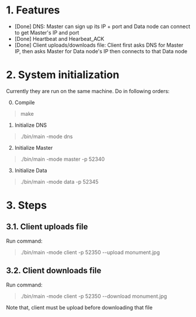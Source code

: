 # 1. Features
- [Done] DNS: Master can sign up its IP + port and Data node can connect to get Master's IP and port
- [Done] Heartbeat and Hearbeat_ACK
- [Done] Client uploads/downloads file: Client first asks DNS for Master IP, then asks Master for Data node's IP then connects to that Data node

# 2. System initialization

Currently they are run on the same machine. Do in following orders:

0. Compile
> make

1. Initialize DNS
> ./bin/main -mode dns

2. Initialize Master
> ./bin/main -mode master -p 52340

3. Initialize Data
> ./bin/main -mode data -p 52345


# 3. Steps

## 3.1. Client uploads file
Run command:
> ./bin/main -mode client -p 52350 --upload monument.jpg

## 3.2. Client downloads file
Run command:
> ./bin/main -mode client -p 52350 --download monument.jpg

Note that, client must be upload before downloading that file